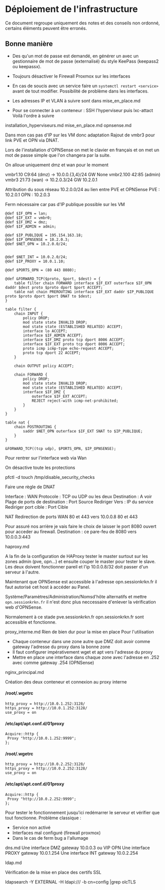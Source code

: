 # Déploiement de l'infrastructure

Ce document regroupe uniquement des notes et des conseils non ordonné, certains éléments peuvent être erronés.

## Bonne manière

- Des qu'un mot de passe est demandé, en générer un avec un gestionnaire de mot de passe (externalisé) du style KeePass (keepass2 ou keepassx).
- Toujours désactiver le Firewall Proxmox sur les interfaces
- En cas de soucis avec un service faire un `systemctl restart <service>` avant de tout modifier. Possibilité de problème dans les interfaces.


- Les adresses IP et VLAN à suivre sont dans mise_en_place.md

- Pour se connecter à un conteneur : SSH l'hyperviseur puis lxc-attact <number>
Voilà l'ordre à suivre

installation_hyperviseurs.md
mise_en_place.md
opnsense.md

Dans mon cas pas d'IP sur les VM donc adaptation
Rajout de vmbr3 pour link PVE et OPN via DNAT.

Lors de l'installation d'OPNSense on met le clavier en français et on met un mot de passe simple que l'on changera par la suite.

On alloue uniquement dmz et wan pour le moment

vmbr1.10 C9:64 (dmz) -> 10.0.0.{3,4}/24 GW None
vmbr2.100 42:85 (admin)
vmbr3 21:73 (wan) -> 10.2.0.3/24 GW 10.2.0.1

Attribution du sous réseau 10.2.0.0/24 au lien entre PVE et OPNSense
PVE : 10.2.0.1
OPN : 10.2.0.3

Ferm nécessaire car pas d'IP publique possible sur les VM
```
@def $IF_OPN = lan;
@def $IF_EXT = vmbr0;
@def $IF_DMZ = dmz;
@def $IF_ADMIN = admin;

@def $IP_PUBLIQUE = 195.154.163.18;
@def $IP_OPNSENSE = 10.2.0.3;
@def $NET_OPN = 10.2.0.0/24;


@def $NET_INT = 10.0.2.0/24;
@def $IP_PROXY = 10.0.1.10;

@def $PORTS_OPN = (80 443 8080);

@def &FORWARD_TCP($proto, $port, $dest) = {
    table filter chain FORWARD interface $IF_EXT outerface $IF_OPN daddr $dest proto $proto dport $port ACCEPT;
    table nat chain PREROUTING interface $IF_EXT daddr $IP_PUBLIQUE proto $proto dport $port DNAT to $dest;
}

table filter {
    chain INPUT {
        policy DROP;
        mod state state INVALID DROP;
        mod state state (ESTABLISHED RELATED) ACCEPT;
        interface lo ACCEPT;
        interface $IF_ADMIN ACCEPT;
        interface $IF_DMZ proto tcp dport 8006 ACCEPT;
        interface $IF_EXT proto tcp dport 8006 ACCEPT;
        proto icmp icmp-type echo-request ACCEPT;
        proto tcp dport 22 ACCEPT;
    }

    chain OUTPUT policy ACCEPT;

    chain FORWARD {
        policy DROP;
        mod state state INVALID DROP;
        mod state state (ESTABLISHED RELATED) ACCEPT;
        interface $IF_DMZ {
            outerface $IF_EXT ACCEPT;
            REJECT reject-with icmp-net-prohibited;
        }
    }
}

table nat {
    chain POSTROUTING {
        saddr $NET_OPN outerface $IF_EXT SNAT to $IP_PUBLIQUE;
    }
}

&FORWARD_TCP((tcp udp), $PORTS_OPN, $IP_OPNSENSE);
```


Pour rentrer sur l'interface web via Wan

On désactive toute les protections

pfctl -d
touch /tmp/disable_security_checks


Faire une règle de DNAT

Interface : WAN
Protocole : TCP ou UDP ou les deux
Destination : A voir
Plage de ports de destination : Port Source
Rediriger Vers : IP du service
Rediriger port cible : Port Cible

NAT Redirection de ports
WAN 80 et 443 vers 10.0.0.8 80 et 443


Pour assuré nos arrière je vais faire le choix de laisser le port 8080 ouvert pour acceder au firewall. Destination : ce pare-feu de 8080 vers  10.0.0.3:443



haproxy.md

A la fin de la configuration de HAProxy tester le master surtout sur les zones admin (pve, opn...) et ensuite couper le master pour tester le slave. Les deux doivent fonctionner pareil et l'ip 10.0.0.8/32 doit passer d'un serveur à l'autre.

Maintenant que OPNSense est accessible à l'adresse
opn.sessionkrkn.fr il faut autorisé cet host à accéder au Panel.

Système/Paramètres/Administration/Nomsd'hôte alternatifs
et mettre `opn.sessionkrkn.fr`
il n'est donc plus neccessaire d'enlever la vérification web d'OPNSense.


Normalement à ce stade
pve.sessionkrkn.fr
opn.sessionkrkn.fr
sont accessible et fonctionne.

proxy_interne.md
Rien de bien dur pour la mise en place
Pour l'utilisation
- Chaque conteneur dans une zone autre que DMZ doit avoir comme gateway l'adresse du proxy dans la bonne zone
- Il faut configurer impérativement wget et apt vers l'adresse du proxy
- Mettre en place une interface dans chaque zone avec l'adresse en .252 avec comme gateway .254 (OPNSense)

nginx_principal.md

Création des deux conteneur et connexion au proxy interne

#### /root/.wgetrc
```
http_proxy = http://10.0.1.252:3128/
https_proxy = http://10.0.1.252:3128/
use_proxy = on
```
#### /etc/apt/apt.conf.d/01proxy
```
Acquire::http {
 Proxy "http://10.0.1.252:9999";
};
```

#### /root/.wgetrc
```
http_proxy = http://10.0.2.252:3128/
https_proxy = http://10.0.2.252:3128/
use_proxy = on
```
#### /etc/apt/apt.conf.d/01proxy
```
Acquire::http {
 Proxy "http://10.0.2.252:9999";
};
```

Pour tester le fonctionnement jusqu'ici redémarrer le serveur et vérifier que tout fonctionne.
Problème classique :
- Service non activé
- Interfaces mal configuré (firewall proxmox)
- Dans le cas de ferm bug a l'allumage

dns.md
Une interface DMZ gateway 10.0.0.3 ou VIP OPN
Une interface PROXY gateway 10.0.1.254
Une interface INT gateway 10.0.2.254

ldap.md

Vérification de la mise en place des certifs SSL

ldapsearch -Y EXTERNAL -H ldapi:/// -b cn=config |grep olcTLS
